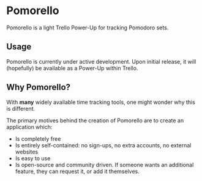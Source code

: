 # Pomorello

Pomorello is a light Trello Power-Up for tracking Pomodoro sets.

## Usage

Pomorello is currently under active development.
Upon initial release, it will (hopefully) be available as a Power-Up within Trello.

## Why Pomorello?

With **many** widely available time tracking tools, one might wonder why this is different.

The primary motives behind the creation of Pomorello are to create an application which:
- Is completely free
- Is entirely self-contained: no sign-ups, no extra accounts, no external websites
- Is easy to use
- Is open-source and community driven. If someone wants an additional feature, they can request it, or add it themselves.

